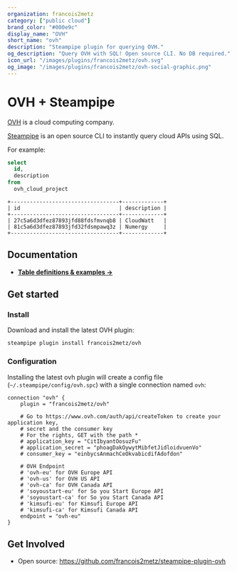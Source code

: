 ```yaml
---
organization: francois2metz
category: ["public cloud"]
brand_color: "#000e9c"
display_name: "OVH"
short_name: "ovh"
description: "Steampipe plugin for querying OVH."
og_description: "Query OVH with SQL! Open source CLI. No DB required."
icon_url: "/images/plugins/francois2metz/ovh.svg"
og_image: "/images/plugins/francois2metz/ovh-social-graphic.png"
---
```


# OVH + Steampipe

[OVH](https://www.ovhcloud.com/) is a cloud computing company.

[Steampipe](https://steampipe.io) is an open source CLI to instantly query cloud APIs using SQL.

For example:

```sql
select
  id,
  description
from
  ovh_cloud_project
```

```
+----------------------------------+-------------+
| id                               | description |
+----------------------------------+-------------+
| 27c5a6d3dfez87893jfd88fdsfmvnqb8 | CloudWatt   |
| 81c5a6d3dfez87893jfd32fdsmpawq3z | Numergy     |
+----------------------------------+-------------+
```

## Documentation

- **[Table definitions & examples →](/plugins/francois2metz/ovh/tables)**

## Get started

### Install

Download and install the latest OVH plugin:

```bash
steampipe plugin install francois2metz/ovh
```

### Configuration

Installing the latest ovh plugin will create a config file (`~/.steampipe/config/ovh.spc`) with a single connection named `ovh`:

```hcl
connection "ovh" {
    plugin = "francois2metz/ovh"

    # Go to https://www.ovh.com/auth/api/createToken to create your application key,
    # secret and the consumer key
    # For the rights, GET with the path *
    # application_key = "CitIbyantOosuzFu"
    # application_secret = "phoagDakOywytMibfetJidloidvuenVo"
    # consumer_key = "einbycsAnmachCeOkvabicdifAdofdon"

    # OVH Endpoint
    # 'ovh-eu' for OVH Europe API
    # 'ovh-us' for OVH US API
    # 'ovh-ca' for OVH Canada API
    # 'soyoustart-eu' for So you Start Europe API
    # 'soyoustart-ca' for So you Start Canada API
    # 'kimsufi-eu' for Kimsufi Europe API
    # 'kimsufi-ca' for Kimsufi Canada API
    endpoint = "ovh-eu"
}
```

## Get Involved

* Open source: https://github.com/francois2metz/steampipe-plugin-ovh

